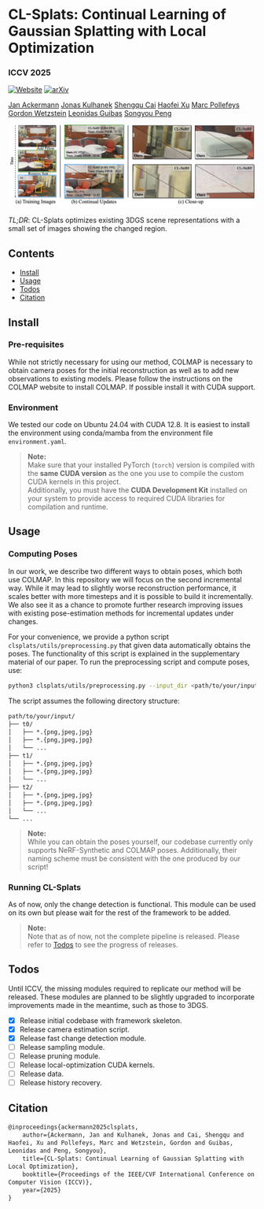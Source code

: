 # CL-Splats: Continual Learning of Gaussian Splatting with Local Optimization

###  ICCV 2025
[![Website](https://img.shields.io/badge/CL--Splats-%F0%9F%8C%90Website-purple?style=flat)](https://cl-splats.github.io/) [![arXiv](https://img.shields.io/badge/arXiv-2506.21117-b31b1b.svg)](https://arxiv.org/abs/2506.21117)


[Jan Ackermann](https://janackermann.info)
[Jonas Kulhanek](https://jkulhanek.com)
[Shengqu Cai](https://primecai.github.io)
[Haofei Xu](https://haofeixu.github.io)
[Marc Pollefeys](https://people.inf.ethz.ch/marc.pollefeys/)
[Gordon Wetzstein](https://stanford.edu/~gordonwz/)
[Leonidas Guibas](https://geometry.stanford.edu/?member=guibas)
[Songyou Peng](https://pengsongyou.github.io)

![CL-Splats Teaser Graphic](assets/cl-splats-teaser.png)

*TL;DR*: CL-Splats optimizes existing 3DGS scene representations with a small set of images showing the changed region.

## Contents
<!--ts-->
   * [Install](#install)
   * [Usage](#usage)
   * [Todos](#todos)
   * [Citation](#citation)
<!--te-->

## Install

### Pre-requisites
While not strictly necessary for using our method, COLMAP is necessary to obtain camera poses for the initial reconstruction as well as to add new observations to existing models.
Please follow the instructions on the COLMAP website to install COLMAP. If possible install it with CUDA support.
 
### Environment
We tested our code on Ubuntu 24.04 with CUDA 12.8. It is easiest to install the environment using conda/mamba from the environment file `environment.yaml`.

> **Note:**  
> Make sure that your installed PyTorch (`torch`) version is compiled with the **same CUDA version** as the one you use to compile the custom CUDA kernels in this project.  
> Additionally, you must have the **CUDA Development Kit** installed on your system to provide access to required CUDA libraries for compilation and runtime.


## Usage

### Computing Poses
In our work, we describe two different ways to obtain poses, which both use COLMAP. In this repository we will focus on the second incremental way. While it may lead to slightly worse reconstruction performance, it scales better with more timesteps and it is possible to build it incrementally. We also see it as a chance to promote further research improving issues with existing pose-estimation methods for incremental updates under changes.

For your convenience, we provide a python script `clsplats/utils/preprocessing.py` that given data automatically obtains the poses. The functionality of this script is explained in the supplementary material of our paper.
To run the preprocessing script and compute poses, use:
```bash
python3 clsplats/utils/preprocessing.py --input_dir <path/to/your/input>
```

The script assumes the following directory structure:
```text
path/to/your/input/
├── t0/
│   ├── *.{png,jpeg,jpg}
│   ├── *.{png,jpeg,jpg}
│   └── ...
├── t1/
│   ├── *.{png,jpeg,jpg}
│   ├── *.{png,jpeg,jpg}
│   └── ...
├── t2/
│   ├── *.{png,jpeg,jpg}
│   ├── *.{png,jpeg,jpg}
│   └── ...
└── ...
```




> **Note:**  
> While you can obtain the poses yourself, our codebase currently only supports NeRF-Synthetic and COLMAP poses. Additionally, their naming scheme must be consistent with the one produced by our script! 


### Running CL-Splats
As of now, only the change detection is functional. This module can be used on its own but please wait for the rest of the framework to be added.

> **Note:**  
> Note that as of now, not the complete pipeline is released. Please refer to [Todos](#todos) to see the progress of releases.


## Todos
Until ICCV, the missing modules required to replicate our method will be released. These modules are planned to be slightly upgraded to incorporate improvements made in the meantime, such as those to 3DGS.

- [x] Release initial codebase with framework skeleton.
- [x] Release camera estimation script.
- [x] Release fast change detection module.
- [ ] Release sampling module.
- [ ] Release pruning module.
- [ ] Release local-optimization CUDA kernels.
- [ ] Release data.
- [ ] Release history recovery.

## Citation
```
@inproceedings{ackermann2025clsplats,
    author={Ackermann, Jan and Kulhanek, Jonas and Cai, Shengqu and Haofei, Xu and Pollefeys, Marc and Wetzstein, Gordon and Guibas, Leonidas and Peng, Songyou},
    title={CL-Splats: Continual Learning of Gaussian Splatting with Local Optimization},
    booktitle={Proceedings of the IEEE/CVF International Conference on Computer Vision (ICCV)},
    year={2025}
}
```
